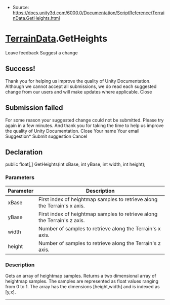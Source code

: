 * Source: https://docs.unity3d.com/6000.0/Documentation/ScriptReference/TerrainData.GetHeights.html

#  [TerrainData](https://docs.unity3d.com/6000.0/Documentation/ScriptReference/TerrainData.html).GetHeights
Leave feedback
Suggest a change
## Success!
Thank you for helping us improve the quality of Unity Documentation. Although we cannot accept all submissions, we do read each suggested change from our users and will make updates where applicable.
Close
## Submission failed
For some reason your suggested change could not be submitted. Please <a>try again</a> in a few minutes. And thank you for taking the time to help us improve the quality of Unity Documentation.
Close
Your name Your email Suggestion* Submit suggestion
Cancel
## Declaration
public float[,] GetHeights(int xBase, int yBase, int width, int height); 
### Parameters
Parameter | Description  
---|---  
xBase | First index of heightmap samples to retrieve along the Terrain's x axis.  
yBase | First index of heightmap samples to retrieve along the Terrain's z axis.  
width | Number of samples to retrieve along the Terrain's x axis.  
height | Number of samples to retrieve along the Terrain's z axis.  
### Description
Gets an array of heightmap samples.
Returns a two dimensional array of heightmap samples. The samples are represented as float values ranging from 0 to 1. The array has the dimensions [height,width] and is indexed as [y,x].
* * *
